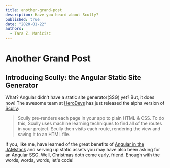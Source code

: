 ```yaml
---
title: another-grand-post
description: Have you heard about Scully?
published: true
date: "2020-01-22"
authors:
  - Tara Z. Manicisc
---
```


# Another Grand Post

## Introducing Scully: the Angular Static Site Generator

What? Angular didn't have a static site generator(SSG) yet? But, it does now! The awesome team at [HeroDevs](https://herodevs.com/) has just released the alpha version of [Scully](https://github.com/scullyio/scully/tree/master/schematics/scully):

> Scully pre-renders each page in your app to plain HTML & CSS. To do this, Scully uses machine learning techniques to find all of the routes in your project. Scully then visits each route, rendering the view and saving it to an HTML file.

If you, like me, have learned of the great benefits of [Angular in the JAMstack](https://www.netlify.com/blog/2019/10/30/whats-angular-in-the-jamstack-it-sounds-delicious/) and serving up static assets you may have also been asking for an Angular SSG. Well, Christmas doth come early, friend. Enough with the words, words, words, let's code!
